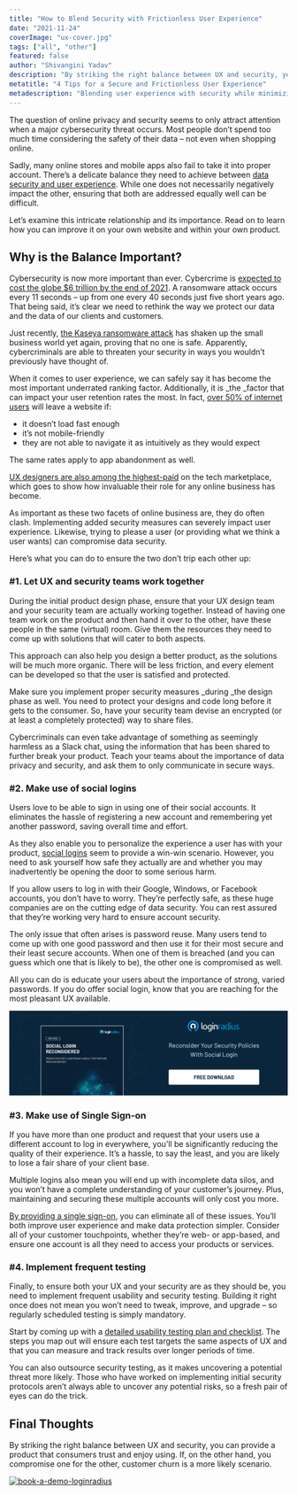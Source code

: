 ```yaml
---
title: "How to Blend Security with Frictionless User Experience"
date: "2021-11-24"
coverImage: "ux-cover.jpg"
tags: ["all", "other"]
featured: false 
author: "Shivangini Yadav"
description: "By striking the right balance between UX and security, you can provide a product that consumers trust and enjoy using. If, on the other hand, you compromise one for the other, customer churn is a more likely scenario."
metatitle: "4 Tips for a Secure and Frictionless User Experience"
metadescription: "Blending user experience with security while minimizing friction is not an easy task. Learn how to design a better sign up and authentication experience."
---
```


The question of online privacy and security seems to only attract attention when a major cybersecurity threat occurs. Most people don’t spend too much time considering the safety of their data – not even when shopping online. 

Sadly, many online stores and mobile apps also fail to take it into proper account. There’s a delicate balance they need to achieve between [data security and user experience](https://www.loginradius.com/blog/start-with-identity/balancing-security-cx/). While one does not necessarily negatively impact the other, ensuring that both are addressed equally well can be difficult. 

Let’s examine this intricate relationship and its importance. Read on to learn how you can improve it on your own website and within your own product. 


## Why is the Balance Important? 

Cybersecurity is now more important than ever. Cybercrime is [expected to cost the globe $6 trillion by the end of 2021](https://www.packetlabs.net/cybersecurity-statistics-2021/). A ransomware attack occurs every 11 seconds – up from one every 40 seconds just five short years ago. That being said, it’s clear we need to rethink the way we protect our data and the data of our clients and customers. 

Just recently, [the Kaseya ransomware attack](https://www.reuters.com/technology/kaseya-ransomware-attack-sets-off-race-hack-service-providers-researchers-2021-08-03/) has shaken up the small business world yet again, proving that no one is safe. Apparently, cybercriminals are able to threaten your security in ways you wouldn’t previously have thought of. 

When it comes to user experience, we can safely say it has become the most important underrated ranking factor. Additionally, it is _the _factor that can impact your user retention rates the most. In fact, [over 50% of internet users](https://websitebuilder.org/blog/user-experience-stats/) will leave a website if: 



* it doesn’t load fast enough
* it’s not mobile-friendly
* they are not able to navigate it as intuitively as they would expect

The same rates apply to app abandonment as well. 

[UX designers are also among the highest-paid](https://skillcrush.com/blog/high-paying-remote-tech-jobs/) on the tech marketplace, which goes to show how invaluable their role for any online business has become. 

As important as these two facets of online business are, they do often clash. Implementing added security measures can severely impact user experience. Likewise, trying to please a user (or providing what we think a user wants) can compromise data security. 

Here’s what you can do to ensure the two don’t trip each other up: 


### #1. Let UX and security teams work together 

During the initial product design phase, ensure that your UX design team and your security team are actually working together. Instead of having one team work on the product and then hand it over to the other, have these people in the same (virtual) room. Give them the resources they need to come up with solutions that will cater to both aspects. 

This approach can also help you design a better product, as the solutions will be much more organic. There will be less friction, and every element can be developed so that the user is satisfied and protected.

Make sure you implement proper security measures _during _the design phase as well. You need to protect your designs and code long before it gets to the consumer. So, have your security team devise an encrypted (or at least a completely protected) way to share files. 

Cybercriminals can even take advantage of something as seemingly harmless as a Slack chat, using the information that has been shared to further break your product. Teach your teams about the importance of data privacy and security, and ask them to only communicate in secure ways. 


### #2. Make use of social logins 

Users love to be able to sign in using one of their social accounts. It eliminates the hassle of registering a new account and remembering yet another password, saving overall time and effort. 

As they also enable you to personalize the experience a user has with your product, [social logins](https://www.loginradius.com/social-login/) seem to provide a win-win scenario. However, you need to ask yourself how safe they actually are and whether you may inadvertently be opening the door to some serious harm.

If you allow users to log in with their Google, Windows, or Facebook accounts, you don’t have to worry. They’re perfectly safe, as these huge companies are on the cutting edge of data security. You can rest assured that they’re working very hard to ensure account security.

The only issue that often arises is password reuse. Many users tend to come up with one good password and then use it for their most secure and their least secure accounts. When one of them is breached (and you can guess which one that is likely to be), the other one is compromised as well.

All you can do is educate your users about the importance of strong, varied passwords. If you do offer social login, know that you are reaching for the most pleasant UX available. 

[![social-login-wp](social-login-wp.png)](https://www.loginradius.com/resource/social-login-reconsidered/)


### #3. Make use of Single Sign-on 

If you have more than one product and request that your users use a different account to log in everywhere, you’ll be significantly reducing the quality of their experience. It’s a hassle, to say the least, and you are likely to lose a fair share of your client base.

Multiple logins also mean you will end up with incomplete data silos, and you won’t have a complete understanding of your customer’s journey. Plus, maintaining and securing these multiple accounts will only cost you more. 

[By providing a single sign-on](https://www.loginradius.com/single-sign-on/), you can eliminate all of these issues. You’ll both improve user experience and make data protection simpler. Consider all of your customer touchpoints, whether they’re web- or app-based, and ensure one account is all they need to access your products or services. 


### #4. Implement frequent testing 

Finally, to ensure both your UX and your security are as they should be, you need to implement frequent usability and security testing. Building it right once does not mean you won’t need to tweak, improve, and upgrade – so regularly scheduled testing is simply mandatory. 

Start by coming up with a [detailed usability testing plan and checklist](https://www.optimalworkshop.com/learn/101s/usability-testing/). The steps you map out will ensure each test targets the same aspects of UX and that you can measure and track results over longer periods of time. 

You can also outsource security testing, as it makes uncovering a potential threat more likely. Those who have worked on implementing initial security protocols aren’t always able to uncover any potential risks, so a fresh pair of eyes can do the trick. 


## Final Thoughts 

By striking the right balance between UX and security, you can provide a product that consumers trust and enjoy using. If, on the other hand, you compromise one for the other, customer churn is a more likely scenario. 

[![book-a-demo-loginradius](../../assets/book-a-demo-loginradius.png)](https://www.loginradius.com/book-a-demo/)

